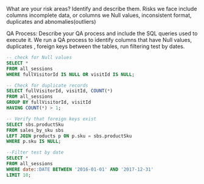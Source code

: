 What are your risk areas? Identify and describe them.
Risks we face include columns incomplete data, or columns we Null values, inconsistent format, duplicates and abnomalies(outliers)



QA Process:
Describe your QA process and include the SQL queries used to execute it.
We run a QA process to identify columns that have Null values, duplicates , foreign keys between the tables, run filtering test by dates.

```sql
-- check for Null values
SELECT * 
FROM all_sessions
WHERE fullVisitorId IS NULL OR visitId IS NULL;

-- Check for duplicate records 
SELECT fullVisitorId, visitId, COUNT(*)
FROM all_sessions
GROUP BY fullVisitorId, visitId
HAVING COUNT(*) > 1;

-- Verify that foreign keys exist 
SELECT sbs.productSku
FROM sales_by_sku sbs
LEFT JOIN products p ON p.sku = sbs.productSku
WHERE p.sku IS NULL;

--Filter test by date
SELECT *
FROM all_sessions
WHERE date::DATE BETWEEN '2016-01-01' AND '2017-12-31'
LIMIT 10;

